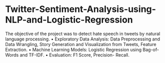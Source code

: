 # Twitter-Sentiment-Analysis-using-NLP-and-Logistic-Regression
The objective of the project was to detect hate speech in tweets by natural language processing. • Exploratory Data Analysis: Data Preprocessing and Data Wrangling, Story Generation and Visualization from Tweets, Feature Extraction. • Machine Learning Models: Logistic Regression using Bag-of-Words and TF-IDF. • Evaluation: F1 Score, Precision- Recall.
